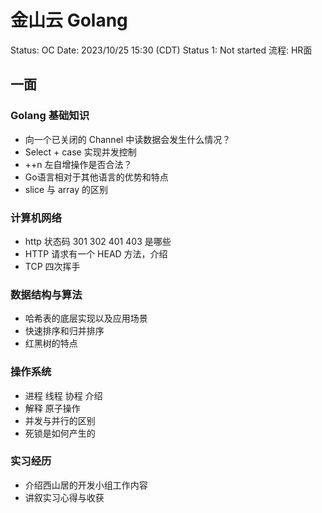 # 金山云 Golang

Status: OC
Date: 2023/10/25 15:30 (CDT)
Status 1: Not started
流程: HR面

## 一面

### Golang 基础知识

- 向一个已关闭的 Channel 中读数据会发生什么情况？
- Select + case 实现并发控制
- ++n 左自增操作是否合法？
- Go语言相对于其他语言的优势和特点
- slice 与 array 的区别

### 计算机网络

- http 状态码 301 302 401 403 是哪些
- HTTP 请求有一个 HEAD 方法，介绍
- TCP 四次挥手

### 数据结构与算法

- 哈希表的底层实现以及应用场景
- 快速排序和归并排序
- 红黑树的特点

### 操作系统

- 进程 线程 协程 介绍
- 解释 原子操作
- 并发与并行的区别
- 死锁是如何产生的

### 实习经历

- 介绍西山居的开发小组工作内容
- 讲叙实习心得与收获